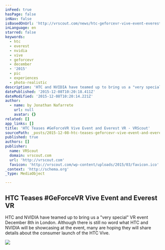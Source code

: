 ```yaml
---
inFeed: true
hasPage: false
inNav: false
isBasedOnUrl: 'http://vrscout.com/news/htc-geforcevr-vive-event-everest-vr/'
inLanguage: en
starred: false
keywords:
  - htc
  - everest
  - nvidia
  - vive
  - geforcevr
  - december
  - '2015'
  - pic
  - experiences
  - photo-realistic
description: 'HTC and NVIDIA have teamed up to bring us a "very special" VR event December 8th in London. Although there is still no word what HTC and NVIDIA will be showcasing at the event, many are hoping they will share details about the consumer launch of the HTC Vive.'
datePublished: '2015-12-08T10:20:18.411Z'
dateModified: '2015-12-08T10:20:14.221Z'
author:
  - name: by Jonathan Nafarrete
    url: null
    avatar: {}
related: []
app_links: []
title: 'HTC Teases #GeForceVR Vive Event and Everest VR - VRScout'
sourcePath: _posts/2015-12-08-htc-teases-geforcevr-vive-event-and-everest-vr-vrscout.md
published: true
authors: []
publisher:
  name: VRScout
  domain: vrscout.com
  url: 'http://vrscout.com'
  favicon: 'http://vrscout.com/wp-content/uploads/2015/03/favicon.ico'
_context: 'http://schema.org'
_type: MediaObject

---
```

<article style=""><h1>HTC Teases #GeForceVR Vive Event and Everest VR</h1><p>HTC and NVIDIA have teamed up to bring us a "very special" VR event December 8th in London. Although there is still no word what HTC and NVIDIA will be showcasing at the event, many are hoping they will share details about the consumer launch of the HTC Vive.</p><img src="https://s3-us-west-2.amazonaws.com/the-grid-img/p/be12709cc066443dd1734d466098c7358ef09e52.jpg" /></article>